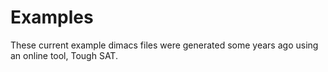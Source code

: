 # Examples

These current example dimacs files were generated some years ago using an online tool, Tough SAT.
